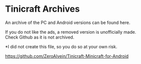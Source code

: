 # Tinicraft Archives

An archive of the PC and Android versions can be found here.  
  
If you do not like the ads, a removed version is unofficially made.  
Check Github as it is not archived.  
  
*I did not create this file, so you do so at your own risk.  
  
https://github.com/ZeroAlvein/Tinicraft-Minicraft-for-Android 